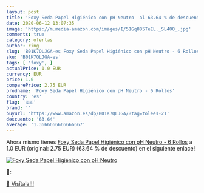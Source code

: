```yaml
---
layout: post
title: 'Foxy Seda Papel Higiénico con pH Neutro  al 63.64 % de descuento'
date: 2020-06-12 13:07:35
image: 'https://m.media-amazon.com/images/I/51Gq885TeEL._SL400_.jpg'
comments: true
category: ofertas
author: ring
slug: 'B01K7QLJGA-es Foxy Seda Papel Higiénico con pH Neutro - 6 Rollos'
sku: 'B01K7QLJGA-es'
tags: [ 'foxy', ]
actualPrice: 1.0 EUR
currency: EUR
price: 1.0
comparePrice: 2.75 EUR
prodname: 'Foxy Seda Papel Higiénico con pH Neutro - 6 Rollos'
country: 'es'
flag: '🇪🇸'
brand: ''
buyurl: 'https://www.amazon.es/dp/B01K7QLJGA/?tag=tolees-21'
descuento: '63.64'
average: '1.3666666666666667'
---
```


Ahora mismo tienes [Foxy Seda Papel Higiénico con pH Neutro - 6 Rollos](https://www.amazon.es/dp/B01K7QLJGA/?tag=tolees-21) a 1.0 EUR (original: 2.75 EUR) (63.64 %  de descuento) en el siguiente enlace!

[![Foxy Seda Papel Higiénico con pH Neutro ](https://m.media-amazon.com/images/I/51Gq885TeEL._SL400_.jpg)](https://www.amazon.es/dp/B01K7QLJGA/?tag=tolees-21)

🔎:


[🛒 Visítala!!!](https://www.amazon.es/dp/B01K7QLJGA/?tag=tolees-21)
